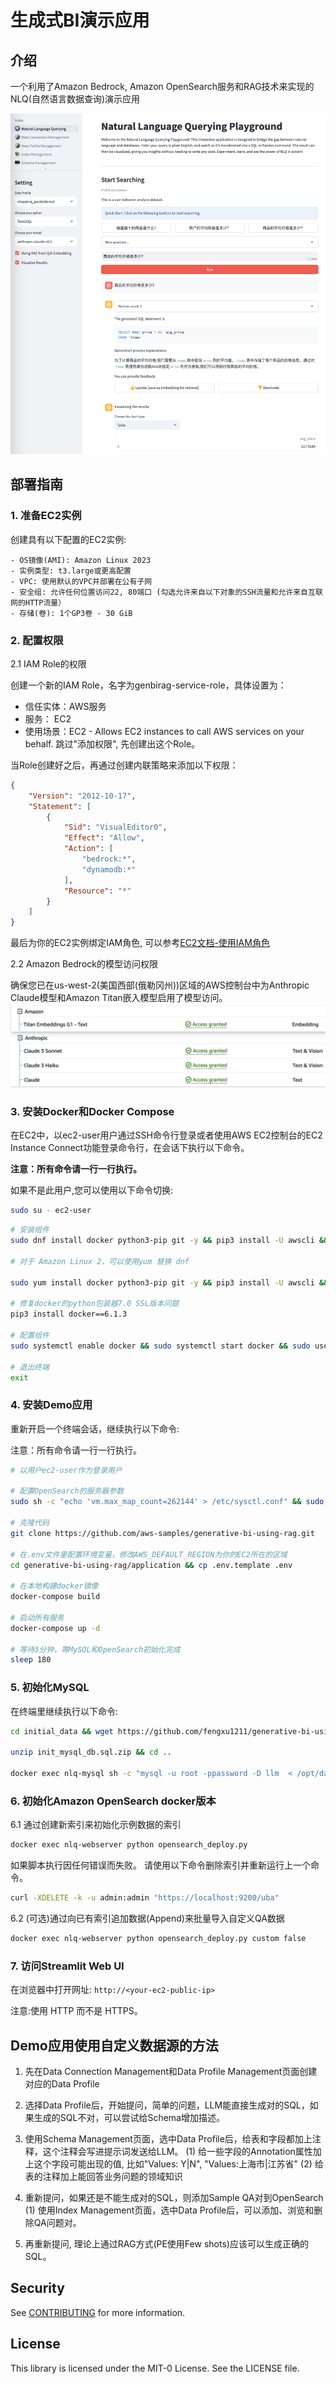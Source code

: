 # 生成式BI演示应用

## 介绍

一个利用了Amazon Bedrock, Amazon OpenSearch服务和RAG技术来实现的NLQ(自然语言数据查询)演示应用

![Screenshot](./assets/screenshot-genbi.png)

## 部署指南

### 1. 准备EC2实例
创建具有以下配置的EC2实例:

    - OS镜像(AMI): Amazon Linux 2023
    - 实例类型: t3.large或更高配置
    - VPC: 使用默认的VPC并部署在公有子网
    - 安全组: 允许任何位置访问22, 80端口 (勾选允许来自以下对象的SSH流量和允许来自互联网的HTTP流量）
    - 存储(卷): 1个GP3卷 - 30 GiB

### 2. 配置权限

2.1 IAM Role的权限

创建一个新的IAM Role，名字为genbirag-service-role，具体设置为：
   - 信任实体：AWS服务
   - 服务： EC2
   - 使用场景：EC2 - Allows EC2 instances to call AWS services on your behalf.
跳过"添加权限", 先创建出这个Role。

当Role创建好之后，再通过创建内联策略来添加以下权限：
```json
{
    "Version": "2012-10-17",
    "Statement": [
        {
            "Sid": "VisualEditor0",
            "Effect": "Allow",
            "Action": [
                "bedrock:*",
                "dynamodb:*"
            ],
            "Resource": "*"
        }
    ]
}
```
最后为你的EC2实例绑定IAM角色, 可以参考[EC2文档-使用IAM角色](https://docs.aws.amazon.com/zh_cn/AWSEC2/latest/UserGuide/iam-roles-for-amazon-ec2.html#working-with-iam-roles)

2.2 Amazon Bedrock的模型访问权限

确保您已在us-west-2(美国西部(俄勒冈州))区域的AWS控制台中为Anthropic Claude模型和Amazon Titan嵌入模型启用了模型访问。
![Bedrock](assets/bedrock_model_access.png)

### 3. 安装Docker和Docker Compose
在EC2中，以ec2-user用户通过SSH命令行登录或者使用AWS EC2控制台的EC2 Instance Connect功能登录命令行，在会话下执行以下命令。

**注意：所有命令请一行一行执行。**

如果不是此用户,您可以使用以下命令切换:

```bash
sudo su - ec2-user
```

```bash
# 安装组件
sudo dnf install docker python3-pip git -y && pip3 install -U awscli && pip3 install docker-compose

# 对于 Amazon Linux 2，可以使用yum 替换 dnf

sudo yum install docker python3-pip git -y && pip3 install -U awscli && sudo pip3 install docker-compose

# 修复docker的python包装器7.0 SSL版本问题
pip3 install docker==6.1.3 

# 配置组件
sudo systemctl enable docker && sudo systemctl start docker && sudo usermod -aG docker $USER

# 退出终端
exit
```

### 4. 安装Demo应用

重新开启一个终端会话，继续执行以下命令:

注意：所有命令请一行一行执行。

```bash
# 以用户ec2-user作为登录用户

# 配置OpenSearch的服务器参数
sudo sh -c "echo 'vm.max_map_count=262144' > /etc/sysctl.conf" && sudo sysctl -p

# 克隆代码
git clone https://github.com/aws-samples/generative-bi-using-rag.git

# 在.env文件里配置环境变量，修改AWS_DEFAULT_REGION为你的EC2所在的区域
cd generative-bi-using-rag/application && cp .env.template .env 

# 在本地构建docker镜像
docker-compose build

# 启动所有服务
docker-compose up -d

# 等待3分钟，等MySQL和OpenSearch初始化完成
sleep 180
```

### 5. 初始化MySQL
在终端里继续执行以下命令:
```bash
cd initial_data && wget https://github.com/fengxu1211/generative-bi-using-rag/raw/demo_data/application/initial_data/init_mysql_db.sql.zip

unzip init_mysql_db.sql.zip && cd ..

docker exec nlq-mysql sh -c "mysql -u root -ppassword -D llm  < /opt/data/init_mysql_db.sql"
```

### 6. 初始化Amazon OpenSearch docker版本

6.1 通过创建新索引来初始化示例数据的索引
```bash
docker exec nlq-webserver python opensearch_deploy.py
```

如果脚本执行因任何错误而失败。 请使用以下命令删除索引并重新运行上一个命令。
```bash
curl -XDELETE -k -u admin:admin "https://localhost:9200/uba"
```

6.2 (可选)通过向已有索引追加数据(Append)来批量导入自定义QA数据
```bash
docker exec nlq-webserver python opensearch_deploy.py custom false
```

### 7. 访问Streamlit Web UI

在浏览器中打开网址: `http://<your-ec2-public-ip>` 

注意:使用 HTTP 而不是 HTTPS。

## Demo应用使用自定义数据源的方法
1. 先在Data Connection Management和Data Profile Management页面创建对应的Data Profile
2. 选择Data Profile后，开始提问，简单的问题，LLM能直接生成对的SQL，如果生成的SQL不对，可以尝试给Schema增加描述。
3. 使用Schema Management页面，选中Data Profile后，给表和字段都加上注释，这个注释会写进提示词发送给LLM。
   (1) 给一些字段的Annotation属性加上这个字段可能出现的值, 比如"Values: Y|N", "Values:上海市|江苏省"
   (2) 给表的注释加上能回答业务问题的领域知识
4. 重新提问，如果还是不能生成对的SQL，则添加Sample QA对到OpenSearch
   (1) 使用Index Management页面，选中Data Profile后，可以添加、浏览和删除QA问题对。
   
5. 再重新提问, 理论上通过RAG方式(PE使用Few shots)应该可以生成正确的SQL。

## Security

See [CONTRIBUTING](CONTRIBUTING.md#security-issue-notifications) for more information.

## License

This library is licensed under the MIT-0 License. See the LICENSE file.
